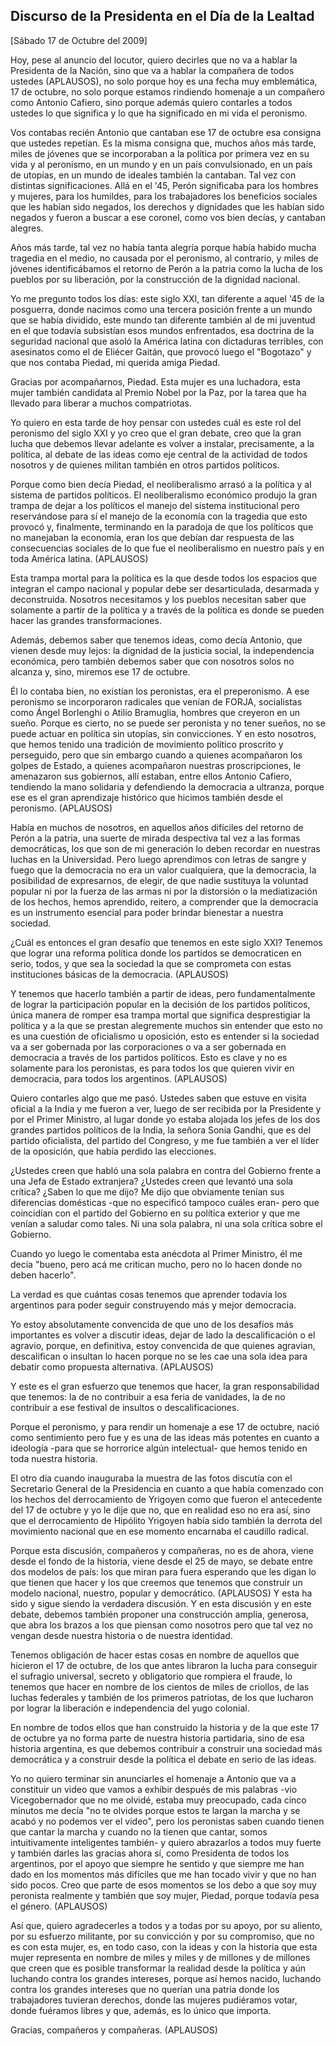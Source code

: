 Discurso de la Presidenta en el Día de la Lealtad
-------------------------------------------------

[Sábado 17 de Octubre del 2009]

Hoy, pese al anuncio del locutor, quiero decirles que no va a hablar la
Presidenta de la Nación, sino que va a hablar la compañera de todos
ustedes (APLAUSOS), no solo porque hoy es una fecha muy emblemática, 17
de octubre, no solo porque estamos rindiendo homenaje a un compañero
como Antonio Cafiero, sino porque además quiero contarles a todos
ustedes lo que significa y lo que ha significado en mi vida el
peronismo.

Vos contabas recién Antonio que cantaban ese 17 de octubre esa consigna
que ustedes repetían. Es la misma consigna que, muchos años más tarde,
miles de jóvenes que se incorporaban a la política por primera vez en su
vida y al peronismo, en un mundo y en un país convulsionado, en un país
de utopías, en un mundo de ideales también la cantaban. Tal vez con
distintas significaciones. Allá en el '45, Perón significaba para los
hombres y mujeres, para los humildes, para los trabajadores los
beneficios sociales que les habían sido negados, los derechos y
dignidades que les habían sido negados y fueron a buscar a ese coronel,
como vos bien decías, y cantaban alegres.

Años más tarde, tal vez no había tanta alegría porque había habido mucha
tragedia en el medio, no causada por el peronismo, al contrario, y miles
de jóvenes identificábamos el retorno de Perón a la patria como la lucha
de los pueblos por su liberación, por la construcción de la dignidad
nacional.

Yo me pregunto todos los días: este siglo XXI, tan diferente a aquel '45
de la posguerra, donde nacimos como una tercera posición frente a un
mundo que se había dividido, este mundo tan diferente también al de mi
juventud en el que todavía subsistían esos mundos enfrentados, esa
doctrina de la seguridad nacional que asoló la América latina con
dictaduras terribles, con asesinatos como el de Eliécer Gaitán, que
provocó luego el "Bogotazo" y que nos contaba Piedad, mi querida amiga
Piedad.

Gracias por acompañarnos, Piedad. Esta mujer es una luchadora, esta
mujer también candidata al Premio Nobel por la Paz, por la tarea que ha
llevado para liberar a muchos compatriotas.

Yo quiero en esta tarde de hoy pensar con ustedes cuál es este rol del
peronismo del siglo XXI y yo creo que el gran debate, creo que la gran
lucha que debemos llevar adelante es volver a instalar, precisamente, a
la política, al debate de las ideas como eje central de la actividad de
todos nosotros y de quienes militan también en otros partidos políticos.

Porque como bien decía Piedad, el neoliberalismo arrasó a la política y
al sistema de partidos políticos. El neoliberalismo económico produjo la
gran trampa de dejar a los políticos el manejo del sistema institucional
pero reservándose para sí el manejo de la economía con la tragedia que
esto provocó y, finalmente, terminando en la paradoja de que los
políticos que no manejaban la economía, eran los que debían dar
respuesta de las consecuencias sociales de lo que fue el neoliberalismo
en nuestro país y en toda América latina. (APLAUSOS)

Esta trampa mortal para la política es la que desde todos los espacios
que integran el campo nacional y popular debe ser desarticulada,
desarmada y deconstruida. Nosotros necesitamos y los pueblos necesitan
saber que solamente a partir de la política y a través de la política es
donde se pueden hacer las grandes transformaciones.

Además, debemos saber que tenemos ideas, como decía Antonio, que vienen
desde muy lejos: la dignidad de la justicia social, la independencia
económica, pero también debemos saber que con nosotros solos no alcanza
y, sino, miremos ese 17 de octubre.

Él lo contaba bien, no existían los peronistas, era el preperonismo. A
ese peronismo se incorporaron radicales que venían de FORJA, socialistas
como Ángel Borlenghi o Atilio Bramuglia, hombres que creyeron en un
sueño. Porque es cierto, no se puede ser peronista y no tener sueños, no
se puede actuar en política sin utopías, sin convicciones. Y en esto
nosotros, que hemos tenido una tradición de movimiento político
proscrito y perseguido, pero que sin embargo cuando a quienes
acompañaron los golpes de Estado, a quienes acompañaron nuestras
proscripciones, le amenazaron sus gobiernos, allí estaban, entre ellos
Antonio Cafiero, tendiendo la mano solidaria y defendiendo la democracia
a ultranza, porque ese es el gran aprendizaje histórico que hicimos
también desde el peronismo. (APLAUSOS)

Había en muchos de nosotros, en aquellos años difíciles del retorno de
Perón a la patria, una suerte de mirada despectiva tal vez a las formas
democráticas, los que son de mi generación lo deben recordar en nuestras
luchas en la Universidad. Pero luego aprendimos con letras de sangre y
fuego que la democracia no era un valor cualquiera, que la democracia,
la posibilidad de expresarnos, de elegir, de que nadie sustituya la
voluntad popular ni por la fuerza de las armas ni por la distorsión o la
mediatización de los hechos, hemos aprendido, reitero, a comprender que
la democracia es un instrumento esencial para poder brindar bienestar a
nuestra sociedad.

¿Cuál es entonces el gran desafío que tenemos en este siglo XXI? Tenemos
que lograr una reforma política donde los partidos se democraticen en
serio, todos, y que sea la sociedad la que se comprometa con estas
instituciones básicas de la democracia. (APLAUSOS)

Y tenemos que hacerlo también a partir de ideas, pero fundamentalmente
de lograr la participación popular en la decisión de los partidos
políticos, única manera de romper esa trampa mortal que significa
desprestigiar la política y a la que se prestan alegremente muchos sin
entender que esto no es una cuestión de oficialismo u oposición, esto es
entender si la sociedad va a ser gobernada por las corporaciones o va a
ser gobernada en democracia a través de los partidos políticos. Esto es
clave y no es solamente para los peronistas, es para todos los que
quieren vivir en democracia, para todos los argentinos. (APLAUSOS)

Quiero contarles algo que me pasó. Ustedes saben que estuve en visita
oficial a la India y me fueron a ver, luego de ser recibida por la
Presidente y por el Primer Ministro, al lugar donde yo estaba alojada
los jefes de los dos grandes partidos políticos de la India, la señora
Sonia Gandhi, que es del partido oficialista, del partido del Congreso,
y me fue también a ver el líder de la oposición, que había perdido las
elecciones.

¿Ustedes creen que habló una sola palabra en contra del Gobierno frente
a una Jefa de Estado extranjera? ¿Ustedes creen que levantó una sola
crítica? ¿Saben lo que me dijo? Me dijo que obviamente tenían sus
diferencias domésticas -que no especificó tampoco cuáles eran- pero que
coincidían con el partido del Gobierno en su política exterior y que me
venían a saludar como tales. Ni una sola palabra, ni una sola crítica
sobre el Gobierno.

Cuando yo luego le comentaba esta anécdota al Primer Ministro, él me
decía "bueno, pero acá me critican mucho, pero no lo hacen donde no
deben hacerlo".

La verdad es que cuántas cosas tenemos que aprender todavía los
argentinos para poder seguir construyendo más y mejor democracia.

Yo estoy absolutamente convencida de que uno de los desafíos más
importantes es volver a discutir ideas, dejar de lado la descalificación
o el agravio, porque, en definitiva, estoy convencida de que quienes
agravian, descalifican o insultan lo hacen porque no se les cae una sola
idea para debatir como propuesta alternativa. (APLAUSOS)

Y este es el gran esfuerzo que tenemos que hacer, la gran
responsabilidad que tenemos: la de no contribuir a esa feria de
vanidades, la de no contribuir a ese festival de insultos o
descalificaciones.

Porque el peronismo, y para rendir un homenaje a ese 17 de octubre,
nació como sentimiento pero fue y es una de las ideas más potentes en
cuanto a ideología -para que se horrorice algún intelectual- que hemos
tenido en toda nuestra historia.

El otro día cuando inauguraba la muestra de las fotos discutía con el
Secretario General de la Presidencia en cuanto a que había comenzado con
los hechos del derrocamiento de Yrigoyen como que fueron el antecedente
del 17 de octubre y yo le dije que no, que en realidad eso no era así,
sino que el derrocamiento de Hipólito Yrigoyen había sido también la
derrota del movimiento nacional que en ese momento encarnaba el caudillo
radical.

Porque esta discusión, compañeros y compañeras, no es de ahora, viene
desde el fondo de la historia, viene desde el 25 de mayo, se debate
entre dos modelos de país: los que miran para fuera esperando que les
digan lo que tienen que hacer y los que creemos que tenemos que
construir un modelo nacional, nuestro, popular y democrático. (APLAUSOS)
Y esta ha sido y sigue siendo la verdadera discusión. Y en esta
discusión y en este debate, debemos también proponer una construcción
amplia, generosa, que abra los brazos a los que piensan como nosotros
pero que tal vez no vengan desde nuestra historia o de nuestra
identidad.

Tenemos obligación de hacer estas cosas en nombre de aquellos que
hicieron el 17 de octubre, de los que antes libraron la lucha para
conseguir el sufragio universal, secreto y obligatorio que rompiera el
fraude, lo tenemos que hacer en nombre de los cientos de miles de
criollos, de las luchas federales y también de los primeros patriotas,
de los que lucharon por lograr la liberación e independencia del yugo
colonial.

En nombre de todos ellos que han construido la historia y de la que este
17 de octubre ya no forma parte de nuestra historia partidaria, sino de
esa historia argentina, es que debemos contribuir a construir una
sociedad más democrática y a construir desde la política el debate en
serio de las ideas.

Yo no quiero terminar sin anunciarles el homenaje a Antonio que va a
constituir un video que vamos a exhibir después de mis palabras -vio
Vicegobernador que no me olvidé, estaba muy preocupado, cada cinco
minutos me decía "no te olvides porque estos te largan la marcha y se
acabó y no podemos ver el video", pero los peronistas saben cuando
tienen que cantar la marcha y cuando no la tienen que cantar, somos
intuitivamente inteligentes también- y quiero abrazarlos a todos muy
fuerte y también darles las gracias ahora sí, como Presidenta de todos
los argentinos, por el apoyo que siempre he sentido y que siempre me han
dado en los momentos más difíciles que me han tocado vivir y que no han
sido pocos. Creo que parte de esos momentos se los debo a que soy muy
peronista realmente y también que soy mujer, Piedad, porque todavía pesa
el género. (APLAUSOS)

Así que, quiero agradecerles a todos y a todas por su apoyo, por su
aliento, por su esfuerzo militante, por su convicción y por su
compromiso, que no es con esta mujer, es, en todo caso, con la ideas y
con la historia que esta mujer representa en nombre de miles y miles y
de millones y de millones que creen que es posible transformar la
realidad desde la política y aún luchando contra los grandes intereses,
porque así hemos nacido, luchando contra los grandes intereses que no
querían una patria donde los trabajadores tuvieran derechos, donde las
mujeres pudiéramos votar, donde fuéramos libres y que, además, es lo
único que importa.

Gracias, compañeros y compañeras. (APLAUSOS)
